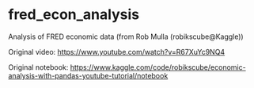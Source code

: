 # fred_econ_analysis
Analysis of FRED economic data (from Rob Mulla (robikscube@Kaggle))

Original video: https://www.youtube.com/watch?v=R67XuYc9NQ4

Original notebook: https://www.kaggle.com/code/robikscube/economic-analysis-with-pandas-youtube-tutorial/notebook

